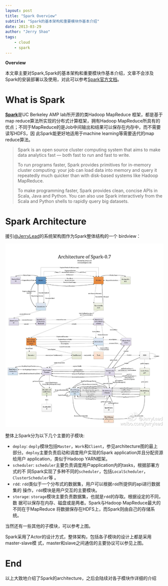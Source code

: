 ```yaml
---
layout: post
title: "Spark Overview"
subtitle: "Spark的基本架构和重要模块作基本介绍"
date: 2013-03-29
author: "Jerry Shao"
tags:
    - cloud
    - spark
---
```


**Overview**

本文章主要对Spark,Spark的基本架构和重要模块作基本介绍，文章不会涉及Spark的安装部署以及使用，对此可以参考[Spark官方文档](http://spark-project.org/documentation/)。

# What is Spark #

[**Spark**](http://spark-project.org)是UC Berkeley AMP lab所开源的类Hadoop MapReduce
框架，都是基于map reduce算法所实现的分布式计算框架，拥有Hadoop MapReduce所具有的
优点；不同于MapReduce的是Job中间输出和结果可以保存在内存中，而不需要读写HDFS，因
此Spark能更好地适用于machine learning等需要迭代的map reduce算法。

>Spark is an open source cluster computing system that aims to make data
>analytics fast — both fast to run and fast to write.
>
>To run programs faster, Spark provides primitives for in-memory cluster
>computing: your job can load data into memory and query it repeatedly much
>quicker than with disk-based systems like Hadoop MapReduce.
>
>To make programming faster, Spark provides clean, concise APIs in Scala, Java
>and Python. You can also use Spark interactively from the Scala and Python
>shells to rapidly query big datasets.

# Spark Architecture #

援引[@JerryLead](http://weibo.com/jerrylead)的系统架构图作为Spark整体结构的一个
birdview：

<img src="/img/2013-03-29-spark-overview/architecture-birdview.jpg" alt="Spark birdview" width="640"/>

整体上Spark分为以下几个主要的子模块:

* `deploy`: `deply`模块包括`Master`，`Work`和`Client`，参见architecture图的最上
  部分。`deploy`主要负责启动和调度用户实现的Spark application并且分配资源给用户
  application，类似于Hadoop YARN框架。
* `scheduler`: `scheduler`主要负责调度用户application内的tasks，根据部署方式的不
  同Spark实现了多种不同的`scheduler`，包括`LocalScheduler`，`ClusterScheduler`等
  。
* `rdd`: `rdd`类似于一个分布式的数据集，用户可以根据`rdd`所提供的api进行数据集的
  操作，`rdd`模块是用户交互的主要模块。
* `storage`: `storage`模块主要负责数据集，也就是`rdd`的存取。根据设定的不同，数
  据可以保存在内存、磁盘或是两者。Spark与Hadoop MapReduce最大的不同在于MapReduce
  将数据保存在HDFS上，而Spark则由自己的存储系统。

当然还有一些其他的子模块，可以参考上图。

Spark采用了Actor的设计方式，整体架构，包括各子模块的设计上都是采用master-slave模
式，master和slave之间通信的主要协议可以参见上图。

# End #
以上大致地介绍了Spark的architecture，之后会陆续对各子模块作详细的介绍
